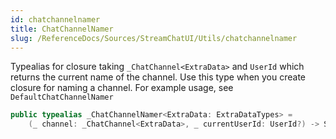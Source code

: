 ```yaml
---
id: chatchannelnamer 
title: ChatChannelNamer
slug: /ReferenceDocs/Sources/StreamChatUI/Utils/chatchannelnamer
---
```


Typealias for closure taking `_ChatChannel<ExtraData>` and `UserId` which returns
the current name of the channel. Use this type when you create closure for naming a channel.
For example usage, see `DefaultChatChannelNamer`

``` swift
public typealias _ChatChannelNamer<ExtraData: ExtraDataTypes> =
    (_ channel: _ChatChannel<ExtraData>, _ currentUserId: UserId?) -> String?
```
